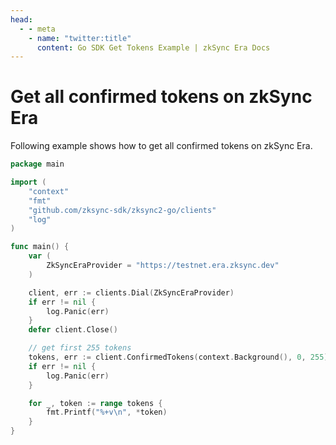 ```yaml
---
head:
  - - meta
    - name: "twitter:title"
      content: Go SDK Get Tokens Example | zkSync Era Docs
---
```


# Get all confirmed tokens on zkSync Era

Following example shows how to get all confirmed tokens on zkSync Era.

```go
package main

import (
	"context"
	"fmt"
	"github.com/zksync-sdk/zksync2-go/clients"
	"log"
)

func main() {
	var (
		ZkSyncEraProvider = "https://testnet.era.zksync.dev"
	)

	client, err := clients.Dial(ZkSyncEraProvider)
	if err != nil {
		log.Panic(err)
	}
	defer client.Close()

	// get first 255 tokens
	tokens, err := client.ConfirmedTokens(context.Background(), 0, 255)
	if err != nil {
		log.Panic(err)
	}

	for _, token := range tokens {
		fmt.Printf("%+v\n", *token)
	}
}

```
